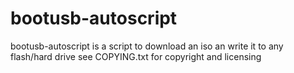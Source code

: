# bootusb-autoscript
bootusb-autoscript is a script to download an iso an write it to any flash/hard drive
see COPYING.txt for copyright and licensing

